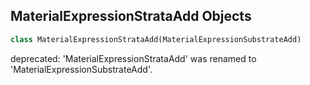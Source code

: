## MaterialExpressionStrataAdd Objects

```python
class MaterialExpressionStrataAdd(MaterialExpressionSubstrateAdd)
```

deprecated: 'MaterialExpressionStrataAdd' was renamed to 'MaterialExpressionSubstrateAdd'.

<a id="unreal.MaterialExpressionSubstrateWeight"></a>